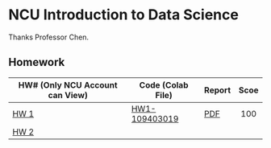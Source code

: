 # NCU Introduction to Data Science

Thanks Professor Chen.

## Homework

| HW# (Only NCU Account can View)                                                                          | Code (Colab File)                          | Report                        | Scoe |
| -------------------------------------------------------------------------------------------------------- | ------------------------------------------ | ----------------------------- | :--: |
| [HW 1](https://docs.google.com/document/d/1SriH19NKzQrgrw05AJDMWSxb3VDQxxuT3t38wX-xfZM/edit?usp=sharing) | [HW1-109403019](./HW1/HW1-109403019.ipynb) | [PDF](./HW1/HW-109403019.pdf) | 100  |
| [HW 2](https://docs.google.com/document/d/1k_Xo0a_1kw1zIrmiBOdM5dP3tKgsQBFf8iLVqeyi0kA/edit?usp=sharing) |                                            |                               |      |
